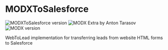 # MODXToSalesforce
![MODXToSalesforce version](https://img.shields.io/badge/version-1.0.0-brightgreen.svg) ![MODX Extra by Anton Tarasov](https://img.shields.io/static/v1?label=MODX%20Extra%20by&message=Anton%20Tarasov&color=green) ![MODX version](https://img.shields.io/static/v1?label=MODX%20version&message=>2.5&color=blue)

WebToLead implementation for transferring leads from website HTML forms to Salesforce  